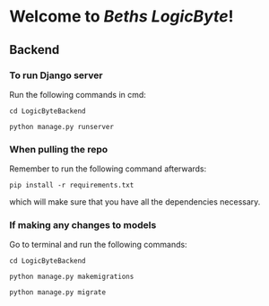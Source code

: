 # Welcome to _Beths LogicByte_!
## Backend ##
### To run Django server
Run the following commands in cmd:

`cd LogicByteBackend`

`python manage.py runserver`


### When pulling the repo

Remember to run the following command afterwards:

`pip install -r requirements.txt`

which will make sure that you have all the dependencies necessary.

### If making any changes to models

Go to terminal and run the following commands:

`cd LogicByteBackend`

`python manage.py makemigrations`

`python manage.py migrate`